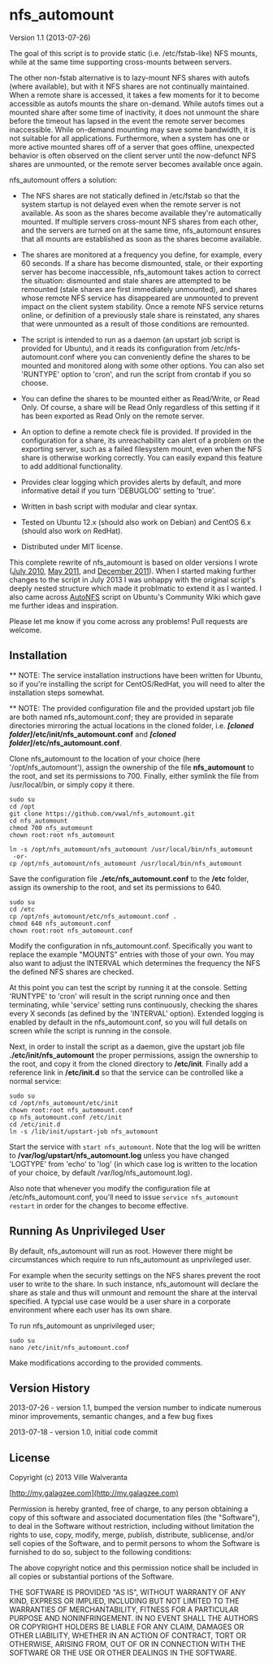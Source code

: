 nfs_automount 
=============

Version 1.1 (2013-07-26)

The goal of this script is to provide static (i.e. /etc/fstab-like) NFS mounts, while at the same time supporting cross-mounts between servers.  

The other non-fstab alternative is to lazy-mount NFS shares with autofs (where available), but with it NFS shares are not continually maintained. When a remote share is accessed, it takes a few moments for it to become accessible as autofs mounts the share on-demand.  While autofs times out a mounted share after some time of inactivity, it does not unmount the share before the timeout has lapsed in the event the remote server becomes inaccessible. While on-demand mounting may save some bandwidth, it is not suitable for all applications. Furthermore, when a system has one or more active mounted shares off of a server that goes offline, unexpected behavior is often observed on the client server until the now-defunct NFS shares are unmounted, or the remote server becomes available once again.

nfs_automount offers a solution: 

* The NFS shares are not statically defined in /etc/fstab so that the system startup is not delayed even when the remote server is not available. As soon as the shares become available they're automatically mounted. If multiple servers cross-mount NFS shares from each other, and the servers are turned on at the same time, nfs_automount ensures that all mounts are established as soon as the shares become available.

* The shares are monitored at a frequency you define, for example, every 60 seconds. If a share has become dismounted, stale, or their exporting server has become inaccessible, nfs_automount takes action to correct the situation: dismounted and stale shares are attempted to be remounted (stale shares are first immediately unmounted), and shares whose remote NFS service has disappeared are unmounted to prevent impact on the client system stability. Once a remote NFS service returns online, or definition of a previously stale share is reinstated, any shares that were unmounted as a result of those conditions are remounted.

* The script is intended to run as a daemon (an upstart job script is provided for Ubuntu), and it reads its configuration from /etc/nfs-automount.conf where you can conveniently define the shares to be mounted and monitored along with some other options.  You can also set 'RUNTYPE' option to 'cron', and run the script from crontab if you so choose.

* You can define the shares to be mounted either as Read/Write, or Read Only. Of course, a share will be Read Only regardless of this setting if it has been exported as Read Only on the remote server.

* An option to define a remote check file is provided.  If provided in the configuration for a share, its unreachability can alert of a problem on the exporting server, such as a failed filesystem mount, even when the NFS share is otherwise working correctly.  You can easily expand this feature to add additional functionality.

* Provides clear logging which provides alerts by default, and more informative detail if you turn 'DEBUGLOG' setting to 'true'.

* Written in bash script with modular and clear syntax.  

* Tested on Ubuntu 12.x (should also work on Debian) and CentOS 6.x (should also work on RedHat).  

* Distributed under MIT license.


This complete rewrite of nfs_automount is based on older versions I wrote ([July 2010](http://my.galagzee.com/2010/07/23/mounting-nfs-share-after-boot-and-checking-up-on-it-periodically/), [May 2011](http://my.galagzee.com/2011/05/26/nfs-automount-linux-version/), and [December 2011](http://my.galagzee.com/2011/12/19/nfs-enforcer/)).  When I started making further changes to the script in July 2013 I was unhappy with the original script's deeply nested structure which made it problmatic to extend it as I wanted.  I also came across [AutoNFS](https://help.ubuntu.com/community/AutomaticallyMountNFSSharesWithoutAutofsHowto) script on Ubuntu's Community Wiki which gave me further ideas and inspiration. 

Please let me know if you come across any problems! Pull requests are welcome.


Installation
------------

** NOTE: The service installation instructions have been written for Ubuntu, so if you're installing the script for CentOS/RedHat, you will need to alter the installation steps somewhat.

** NOTE: The provided configuration file and the provided upstart job file are both named nfs_automount.conf; they are provided in separate directories mirroring the actual locations in the cloned folder, i.e. **_[cloned folder]_/etc/init/nfs_automount.conf** and **_[cloned folder]_/etc/nfs_automount.conf**.

Clone nfs_automount to the location of your choice (here '/opt/nfs_automount'), assign the ownership of the file **nfs_automount** to the root, and set its permissions to 700. Finally, either symlink the file from /usr/local/bin, or simply copy it there.

    sudo su
    cd /opt
    git clone https://github.com/vwal/nfs_automount.git
    cd nfs_automount
    chmod 700 nfs_automount
    chown root:root nfs_automount

    ln -s /opt/nfs_automount/nfs_automount /usr/local/bin/nfs_automount
     -or-
    cp /opt/nfs_automount/nfs_automount /usr/local/bin/nfs_automount

Save the configuration file **./etc/nfs_automount.conf** to the **/etc** folder, assign its ownership to the root, and set its permissions to 640.

    sudo su
    cd /etc
    cp /opt/nfs_automount/etc/nfs_automount.conf .
    chmod 640 nfs_automount.conf
    chown root:root nfs_automount.conf
    
Modify the configuration in nfs_automount.conf.  Specifically you want to replace the example "MOUNTS" entries with those of your own.  You may also want to adjust the INTERVAL which determines the frequency the NFS the defined NFS shares are checked.

At this point you can test the script by running it at the console.  Setting 'RUNTYPE' to 'cron' will result in the script running once and then terminating, while 'service' setting runs continuously, checking the shares every X seconds (as defined by the 'INTERVAL' option).  Extended logging is enabled by default in the nfs_automount.conf, so you will full details on screen while the script is running in the console.

Next, in order to install the script as a daemon, give the upstart job file **./etc/init/nfs_automount** the proper permissions, assign the ownership to the root, and copy it from the cloned directory to **/etc/init**.  Finally add a reference link in **/etc/init.d** so that the service can be controlled like a normal service:

    sudo su
    cd /opt/nfs_automount/etc/init
    chown root:root nfs_automount.conf
    cp nfs_automount.conf /etc/init
    cd /etc/init.d
    ln -s /lib/init/upstart-job nfs_automount
    
Start the service with `start nfs_automount`.  Note that the log will be written to **/var/log/upstart/nfs_automount.log** unless you have changed 'LOGTYPE' from 'echo' to 'log' (in which case log is written to the location of your choice, by default /var/log/nfs_automount.log).

Also note that whenever you modify the configuration file at /etc/nfs_automount.conf, you'll need to issue `service nfs_automount restart` in order for the changes to become effective.

Running As Unprivileged User
------------------------------------------

By default, nfs_automount will run as root. However there might be circumstances which require to run nfs_automount as unprivileged user.

For example when the security settings on the NFS shares prevent the root user to write to the share. In such instance, nfs_automount will declare the share as stale and thus will unmount and remount the share at the interval specified. A typcial use case would be a user share in a corporate environment where each user has its own share.

To run nfs_automount as unprivileged user;

    sudo su
    nano /etc/init/nfs_automount.conf

Make modifications according to the provided comments. 

Version History
---------------

2013-07-26 - version 1.1, bumped the version number to indicate numerous minor improvements, semantic changes, and a few bug fixes

2013-07-18 - version 1.0, initial code commit


License
-------

Copyright (c) 2013 Ville Walveranta

[http://my.galagzee.com](http://my.galagzee.com)

Permission is hereby granted, free of charge, to any person obtaining a copy of this software and associated documentation files (the "Software"), to deal in the Software without restriction, including without limitation the rights to use, copy, modify, merge, publish, distribute, sublicense, and/or sell copies of the Software, and to permit persons to whom the Software is furnished to do so, subject to the following conditions: 

The above copyright notice and this permission notice shall be included in all copies or substantial portions of the Software.

THE SOFTWARE IS PROVIDED "AS IS", WITHOUT WARRANTY OF ANY KIND, EXPRESS OR IMPLIED, INCLUDING BUT NOT LIMITED TO THE WARRANTIES OF MERCHANTABILITY, FITNESS FOR A PARTICULAR PURPOSE AND NONINFRINGEMENT. IN NO EVENT SHALL THE AUTHORS OR COPYRIGHT HOLDERS BE LIABLE FOR ANY CLAIM, DAMAGES OR OTHER LIABILITY, WHETHER IN AN ACTION OF CONTRACT, TORT OR OTHERWISE, ARISING FROM, OUT OF OR IN CONNECTION WITH THE SOFTWARE OR THE USE OR OTHER DEALINGS IN THE SOFTWARE.
